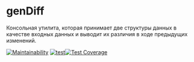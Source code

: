 # genDiff
Консольная утилита, которая принимает две структуры данных в качестве входных данных и выводит их различия в ходе предыдущих изменений.

[![Maintainability](https://api.codeclimate.com/v1/badges/6739e7a10f4ae9ea5dba/maintainability)](https://codeclimate.com/github/nikitakozlovjr/genDiff/maintainability) [![test](https://github.com/nikitakozlovjr/genDiff/actions/workflows/run_tests.yml/badge.svg)](https://github.com/nikitakozlovjr/genDiff/actions/workflows/run_tests.yml)[![Test Coverage](https://api.codeclimate.com/v1/badges/6739e7a10f4ae9ea5dba/test_coverage)](https://codeclimate.com/github/nikitakozlovjr/genDiff/test_coverage)